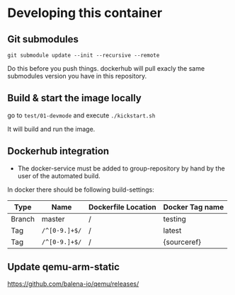 # Developing this container

## Git submodules

```
git submodule update --init --recursive --remote
```

Do this before you push things. dockerhub will pull exacly the same
submodules version you have in this repository.


## Build & start the image locally

go to `test/01-devmode` and execute `./kickstart.sh`

It will build and run the image.


## Dockerhub integration

- The docker-service must be added to group-repository by hand
  by the user of the automated build.
  
In docker there should be following build-settings:

| Type   | Name          | Dockerfile Location | Docker Tag name |
|--------|---------------|---------------------|-----------------|
| Branch | master        | /                   | testing         |
| Tag    | `/^[0-9.]+$/` | /                   | latest          |
| Tag    | `/^[0-9.]+$/` | /                   | {sourceref}     |


## Update qemu-arm-static

https://github.com/balena-io/qemu/releases/
